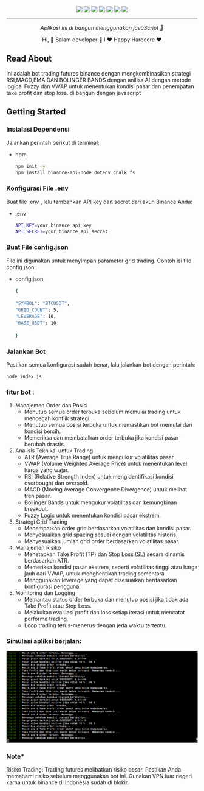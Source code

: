 <!-- EN -->

<div align="center">
<a href="z"><img src="https://img.shields.io/badge/ChatGPT-74aa9c?style=for-the-badge&logo=openai&logoColor=white"/></a>
<a href="z"><img src="https://img.shields.io/badge/Bitcoin-000000?style=for-the-badge&logo=bitcoin&logoColor=white"/></a>
<a href="z"><img src="https://img.shields.io/badge/Ethereum-3C3C3D?style=for-the-badge&logo=Ethereum&logoColor=white"/></a>
<a href="z"><img src="https://img.shields.io/badge/Litecoin-A6A9AA?style=for-the-badge&logo=Litecoin&logoColor=white"/></a>
<a href="z"><img src="https://img.shields.io/badge/.NET-512BD4?style=for-the-badge&logo=dotnet&logoColor=white"/></a>
<a href="z"><img src="https://img.shields.io/badge/Visual_Studio-5C2D91?style=for-the-badge&logo=visual%20studio&logoColor=white"/></a>
<a href="z"><img src="https://img.shields.io/badge/VSCode-0078D4?style=for-the-badge&logo=visual%20studio%20code&logoColor=white"/></a>
</div>

---

<p align="center">
  <i align="center">Aplikasi ini di bangun menggunakan javaScript 🚀</i>
</p>
<p align="center">
  Hi, 🚀 Salam developer 🚀 I ❤️ Happy Hardcore ❤️
</p>

## Read About

Ini adalah bot trading futures binance
dengan mengkombinasikan strategi RSI,MACD,EMA DAN BOLINGER BANDS dengan anilisa AI dengan metode logical Fuzzy dan VWAP untuk menentukan kondisi pasar dan penempatan take profit dan stop loss. di bangun dengan javascript

<!-- GETTING STARTED -->

## Getting Started

### Instalasi Dependensi

Jalankan perintah berikut di terminal:

- npm
  ```sh
  npm init -y
  npm install binance-api-node dotenv chalk fs
  ```

### Konfigurasi File .env

Buat file .env , lalu tambahkan API key dan secret dari akun Binance Anda:

- .env
  ```sh
  API_KEY=your_binance_api_key
  API_SECRET=your_binance_api_secret
  ```

### Buat File config.json

File ini digunakan untuk menyimpan parameter grid trading. Contoh isi file config.json:

- config.json

  ```sh
  {

  "SYMBOL": "BTCUSDT",
  "GRID_COUNT": 5,
  "LEVERAGE": 10,
  "BASE_USDT": 10

  }
  ```

### Jalankan Bot

Pastikan semua konfigurasi sudah benar, lalu jalankan bot dengan perintah:

```sh
node index.js
```

### fitur bot :

1. Manajemen Order dan Posisi
   - Menutup semua order terbuka sebelum memulai trading untuk mencegah konflik strategi.
   - Menutup semua posisi terbuka untuk memastikan bot memulai dari kondisi bersih.
   - Memeriksa dan membatalkan order terbuka jika kondisi pasar berubah drastis.
2. Analisis Teknikal untuk Trading
   - ATR (Average True Range) untuk mengukur volatilitas pasar.
   - VWAP (Volume Weighted Average Price) untuk menentukan level harga yang wajar.
   - RSI (Relative Strength Index) untuk mengidentifikasi kondisi overbought dan oversold.
   - MACD (Moving Average Convergence Divergence) untuk melihat tren pasar.
   - Bollinger Bands untuk mengukur volatilitas dan kemungkinan breakout.
   - Fuzzy Logic untuk menentukan kondisi pasar ekstrem.
3. Strategi Grid Trading
   - Menempatkan order grid berdasarkan volatilitas dan kondisi pasar.
   - Menyesuaikan grid spacing sesuai dengan volatilitas historis.
   - Menyesuaikan jumlah grid order berdasarkan volatilitas pasar.
4. Manajemen Risiko
   - Menetapkan Take Profit (TP) dan Stop Loss (SL) secara dinamis berdasarkan ATR.
   - Memeriksa kondisi pasar ekstrem, seperti volatilitas tinggi atau harga jauh dari VWAP, untuk menghentikan trading sementara.
   - Menggunakan leverage yang dapat disesuaikan berdasarkan konfigurasi pengguna.
5. Monitoring dan Logging
   - Memantau status order terbuka dan menutup posisi jika tidak ada Take Profit atau Stop Loss.
   - Melakukan evaluasi profit dan loss setiap iterasi untuk mencatat performa trading.
   - Loop trading terus-menerus dengan jeda waktu tertentu.

### Simulasi apliksi berjalan:

<div align="center">
<a href="z"><img src="https://github.com/itsmtt/Cuan-emmeril/blob/main/img/code_runing.png"/></a>
</div>

### Note\*

Risiko Trading: Trading futures melibatkan risiko besar. Pastikan Anda memahami risiko sebelum menggunakan bot ini.
Gunakan VPN luar negeri karna untuk binance di Indonesia sudah di blokir.
